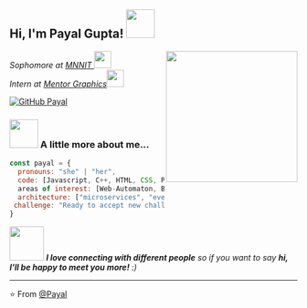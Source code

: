 <h2> Hi, I'm Payal Gupta! <img src="https://media.giphy.com/media/mGcNjsfWAjY5AEZNw6/giphy.gif" width="50"></h2>
<img align='right' src="https://media.giphy.com/media/ieyl9zmCjO4b4t6qoY/giphy.gif" width="230">
<p><em>Sophomore at <a href="http://www.unb.br">MNNIT </a><img src="https://media.giphy.com/media/fYSnHlufseco8Fh93Z/giphy.gif" width="30"></br>Intern at <a href="https://eda.sw.siemens.com/en-US/">Mentor Graphics</a><img src="https://media.giphy.com/media/WUlplcMpOCEmTGBtBW/giphy.gif" width="30"> 
</em></p>


<!--[![Linkedin: Payal](https://img.shields.io/badge/-thaianebraga-blue?style=flat-square&logo=Linkedin&logoColor=white&link=https://www.linkedin.com/in/thaianebraga/)](https://www.linkedin.com/in/thaianebraga/)-->
[![GitHub Payal](https://img.shields.io/github/followers/thaiane?label=follow&style=social)](https://github.com/payalgupta6)


### <img src="https://media.giphy.com/media/VgCDAzcKvsR6OM0uWg/giphy.gif" width="50"> A little more about me...  

```javascript
const payal = {
  pronouns: "she" | "her",
  code: [Javascript, C++, HTML, CSS, Python, Java],
  areas of interest: [Web-Automaton, BlockChain, Machine Learning],
  architecture: ["microservices", "event-driven", "design system pattern"],
 challenge: "Ready to accept new challenges and gain experience from them."
}
```

<img src="https://media.giphy.com/media/LnQjpWaON8nhr21vNW/giphy.gif" width="60"> <em><b>I love connecting with different people</b> so if you want to say <b>hi, I'll be happy to meet you more!</b> :)</em>

---

⭐️ From [@Payal](https://github.com/payalgupta6)
